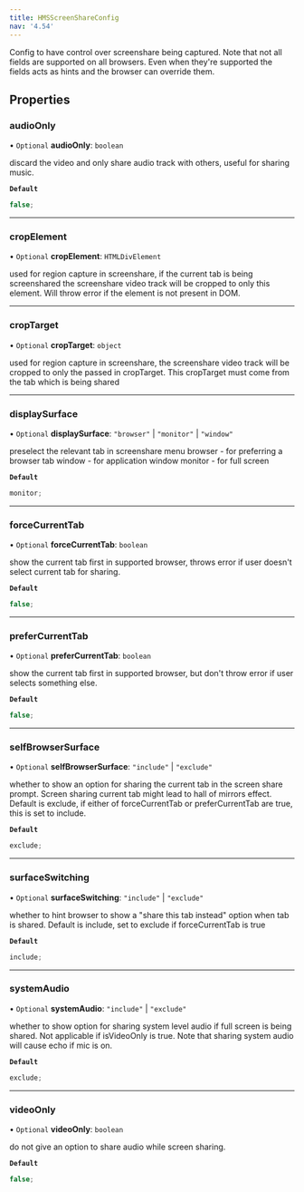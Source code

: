 ```yaml
---
title: HMSScreenShareConfig
nav: '4.54'
---
```


Config to have control over screenshare being captured. Note that
not all fields are supported on all browsers. Even when they're supported
the fields acts as hints and the browser can override them.

## Properties

### audioOnly

• `Optional` **audioOnly**: `boolean`

discard the video and only share audio track with others, useful
for sharing music.

**`Default`**

```ts
false;
```

---

### cropElement

• `Optional` **cropElement**: `HTMLDivElement`

used for region capture in screenshare, if the current tab is being screenshared
the screenshare video track will be cropped to only this element. Will throw
error if the element is not present in DOM.

---

### cropTarget

• `Optional` **cropTarget**: `object`

used for region capture in screenshare, the screenshare video track will be
cropped to only the passed in cropTarget. This cropTarget must come from
the tab which is being shared

---

### displaySurface

• `Optional` **displaySurface**: `"browser"` \| `"monitor"` \| `"window"`

preselect the relevant tab in screenshare menu
browser - for preferring a browser tab
window - for application window
monitor - for full screen

**`Default`**

```ts
monitor;
```

---

### forceCurrentTab

• `Optional` **forceCurrentTab**: `boolean`

show the current tab first in supported browser, throws
error if user doesn't select current tab for sharing.

**`Default`**

```ts
false;
```

---

### preferCurrentTab

• `Optional` **preferCurrentTab**: `boolean`

show the current tab first in supported browser, but don't throw error
if user selects something else.

**`Default`**

```ts
false;
```

---

### selfBrowserSurface

• `Optional` **selfBrowserSurface**: `"include"` \| `"exclude"`

whether to show an option for sharing the current tab in the screen share
prompt. Screen sharing current tab might lead to hall of mirrors effect.
Default is exclude, if either of forceCurrentTab or preferCurrentTab are true,
this is set to include.

**`Default`**

```ts
exclude;
```

---

### surfaceSwitching

• `Optional` **surfaceSwitching**: `"include"` \| `"exclude"`

whether to hint browser to show a "share this tab instead" option when
tab is shared.
Default is include, set to exclude if forceCurrentTab is true

**`Default`**

```ts
include;
```

---

### systemAudio

• `Optional` **systemAudio**: `"include"` \| `"exclude"`

whether to show option for sharing system level audio if full screen
is being shared. Not applicable if isVideoOnly is true.
Note that sharing system audio will cause echo if mic is on.

**`Default`**

```ts
exclude;
```

---

### videoOnly

• `Optional` **videoOnly**: `boolean`

do not give an option to share audio while screen sharing.

**`Default`**

```ts
false;
```
